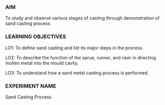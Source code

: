 ### AIM
To study and observe various stages of casting through demonstration of sand casting process

### LEARNING OBJECTIVES
LO1: To define sand casting and list its major steps in the process.

LO2: To describe the function of the sprue, runner, and riser in directing molten metal into the mould cavity.

LO3: To understand how a sand metal casting process is performed.

### EXPERIMENT NAME
Sand Casting Process
